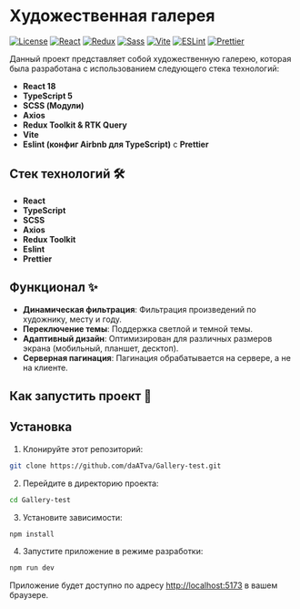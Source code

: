 # Художественная галерея

[![License](https://img.shields.io/badge/license-MIT-blue.svg)](LICENSE)
[![React](https://img.shields.io/badge/react-%2320232a.svg?style=for-the-badge&logo=react&logoColor=%2361DAFB)](https://reactjs.org/)
[![Redux](https://img.shields.io/badge/redux-%23593d88.svg?style=for-the-badge&logo=redux&logoColor=white)](https://redux.js.org/)
[![Sass](https://img.shields.io/badge/Sass-CC6699?style=for-the-badge&logo=sass&logoColor=white)](https://sass-lang.com/)
[![Vite](https://img.shields.io/badge/vite-B73BFE?style=for-the-badge&logo=vite&logoColor=FFD62E)](https://vitejs.dev/)
[![ESLint](https://img.shields.io/badge/ESLint-4B32C3?style=for-the-badge&logo=eslint&logoColor=white)](https://eslint.org/)
[![Prettier](https://img.shields.io/badge/prettier-F7B93E?style=for-the-badge&logo=prettier&logoColor=black)](https://prettier.io/)

Данный проект представляет собой художественную галерею, которая была разработана с использованием следующего стека технологий:

- **React 18**
- **TypeScript 5**
- **SCSS (Модули)**
- **Axios**
- **Redux Toolkit & RTK Query**
- **Vite**
- **Eslint (конфиг Airbnb для TypeScript)** с **Prettier**

## Стек технологий 🛠️

- **React**
- **TypeScript**
- **SCSS**
- **Axios**
- **Redux Toolkit**
- **Eslint**
- **Prettier**

## Функционал ✨

- **Динамическая фильтрация**: Фильтрация произведений по художнику, месту и году.
- **Переключение темы**: Поддержка светлой и темной темы.
- **Адаптивный дизайн**: Оптимизирован для различных размеров экрана (мобильный, планшет, десктоп).
- **Серверная пагинация**: Пагинация обрабатывается на сервере, а не на клиенте.

## Как запустить проект 🚀

## Установка

1. Клонируйте этот репозиторий:

```bash
git clone https://github.com/daATva/Gallery-test.git
```

2. Перейдите в директорию проекта:

```bash
cd Gallery-test
```

3. Установите зависимости:

```bash
npm install
```

4. Запустите приложение в режиме разработки:

```bash
npm run dev
```

Приложение будет доступно по адресу [http://localhost:5173](http://localhost:5173) в вашем браузере.
